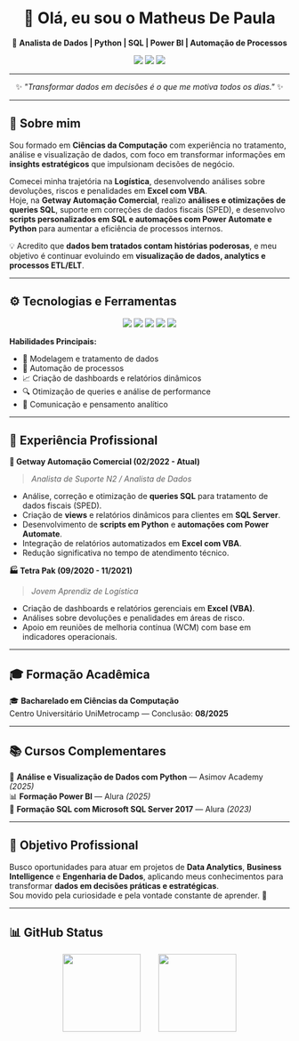 <h1 align="center">👋 Olá, eu sou o Matheus De Paula</h1>

<p align="center">
  🎯 <b>Analista de Dados | Python | SQL | Power BI | Automação de Processos</b>  
</p>

<p align="center">
  <a href="mailto:paulaemanuel009@gmail.com"><img src="https://img.shields.io/badge/E--mail-D14836?style=for-the-badge&logo=gmail&logoColor=white" /></a>
  <a href="https://www.linkedin.com/in/matheus-de-paula-291947187" target="_blank"><img src="https://img.shields.io/badge/LinkedIn-0A66C2?style=for-the-badge&logo=linkedin&logoColor=white" /></a>
  <a href="#" target="_blank"><img src="https://img.shields.io/badge/Portfólio-000000?style=for-the-badge&logo=github&logoColor=white" /></a>
</p>

<!--
<p align="center"> 
  <img src="https://komarev.com/ghpvc/?username=MatheusPaula02&color=brightgreen" alt="Profile views"/>
</p>
 -->
---

<p align="center">
  ✨ <i>"Transformar dados em decisões é o que me motiva todos os dias."</i> ✨
</p>

---

## 🧠 Sobre mim

Sou formado em **Ciências da Computação** com experiência no tratamento, análise e visualização de dados, com foco em transformar informações em **insights estratégicos** que impulsionam decisões de negócio.

Comecei minha trajetória na **Logística**, desenvolvendo análises sobre devoluções, riscos e penalidades em **Excel com VBA**.  
Hoje, na **Getway Automação Comercial**, realizo **análises e otimizações de queries SQL**, suporte em correções de dados fiscais (SPED), e desenvolvo **scripts personalizados em SQL e automações com Power Automate e Python** para aumentar a eficiência de processos internos.

💡 Acredito que **dados bem tratados contam histórias poderosas**, e meu objetivo é continuar evoluindo em **visualização de dados, analytics e processos ETL/ELT**.

---

## ⚙️ Tecnologias e Ferramentas

<p align="center">
  <img src="https://img.shields.io/badge/Python-3776AB?style=for-the-badge&logo=python&logoColor=white" />
  <img src="https://img.shields.io/badge/SQL%20Server-CC2927?style=for-the-badge&logo=microsoft-sql-server&logoColor=white" />
  <img src="https://img.shields.io/badge/Power%20BI-F2C811?style=for-the-badge&logo=powerbi&logoColor=black" />
  <img src="https://img.shields.io/badge/Excel-217346?style=for-the-badge&logo=microsoft-excel&logoColor=white" />
  <img src="https://img.shields.io/badge/Power%20Automate-0066FF?style=for-the-badge&logo=power-automate&logoColor=white" />
</p>

**Habilidades Principais:**
- 🧩 Modelagem e tratamento de dados  
- 🤖 Automação de processos  
- 📈 Criação de dashboards e relatórios dinâmicos  
- 🔍 Otimização de queries e análise de performance  
- 💬 Comunicação e pensamento analítico  

---

## 💼 Experiência Profissional

**🚀 Getway Automação Comercial (02/2022 - Atual)**  
> *Analista de Suporte N2 / Analista de Dados*  
- Análise, correção e otimização de **queries SQL** para tratamento de dados fiscais (SPED).  
- Criação de **views** e relatórios dinâmicos para clientes em **SQL Server**.  
- Desenvolvimento de **scripts em Python** e **automações com Power Automate**.  
- Integração de relatórios automatizados em **Excel com VBA**.  
- Redução significativa no tempo de atendimento técnico.

**🏭 Tetra Pak (09/2020 - 11/2021)**  
> *Jovem Aprendiz de Logística*  
- Criação de dashboards e relatórios gerenciais em **Excel (VBA)**.  
- Análises sobre devoluções e penalidades em áreas de risco.  
- Apoio em reuniões de melhoria contínua (WCM) com base em indicadores operacionais.

---

## 🎓 Formação Acadêmica

🎓 **Bacharelado em Ciências da Computação**  
Centro Universitário UniMetrocamp — Conclusão: **08/2025**

---

## 📚 Cursos Complementares

📘 **Análise e Visualização de Dados com Python** — Asimov Academy *(2025)*  
📊 **Formação Power BI** — Alura *(2025)*  
💾 **Formação SQL com Microsoft SQL Server 2017** — Alura *(2023)*

---

## 🚀 Objetivo Profissional

Busco oportunidades para atuar em projetos de **Data Analytics**, **Business Intelligence** e **Engenharia de Dados**, aplicando meus conhecimentos para transformar **dados em decisões práticas e estratégicas**.  
Sou movido pela curiosidade e pela vontade constante de aprender. 💪  

---

## 📊 GitHub Status

<p align="center">
  <img height="140em" src="https://github-readme-stats.vercel.app/api?username=MatheusPaula02&show_icons=true&theme=dark&count_private=true" />
  &nbsp;&nbsp;&nbsp;&nbsp;&nbsp;&nbsp;
  <img height="140em" src="https://github-readme-stats.vercel.app/api/top-langs/?username=MatheusPaula02&layout=compact&theme=dark" />
</p>

